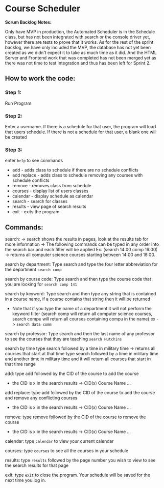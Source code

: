 # Course Scheduler

**Scrum Backlog Notes:**

Only have MVP in production, the Automated Scheduler is in the Schedule class, but has not been integrated with search or the console driver yet, however there are tests to prove that it works. As for the rest of the sprint backlog, we have only included the MVP, the database has not yet been created as we didn't expect it to take as much time as it did. And the HTML Server and Frontend work that was completed has not been merged yet as there was not time to test integration and thus has been left for Sprint 2. 

## How to work the code:

### Step 1:
Run Program

### Step 2:
Enter a username.
If there is a schedule for that user, the program will load that users schedule.
If there is not a schedule for that user, a blank one will be created

### Step 3:
enter `help` to see commands
*   add <id> - adds class to schedule if there are no schedule conflicts
*   add <id> replace - adds class to schedule removing any courses with schedule conflicts
*   remove <id> - removes class from schedule
*   courses - display list of users classes
*   calendar - display schedule as calendar
*   search - search for classes
*   results <page> - view page of search results
*   exit - exits the program

## Commands:

search: 
-> search shows the results in pages, look at the results tab for more information
-> The following commands can be typed in any order into the search bar and each filter will be applied 
Ex. (search 14:00 comp 16:00) -> returns all computer science courses starting between 14:00 and 16:00.


search by department:
Type search and type the four letter abbreviation for the department
`search comp`

search by course code:
Type search and then type the course code that you are looking for 
`search comp 141`

search by keyword:
Type search and then type any string that is contained in a course name, if a course contains that string then it will be returned
* Note that if you type the name of a department it will not perform the keyword filter
(search comp will return all computer science courses, search compu will return all courses containing compu in the name)
ex -> `search data comm`

search by professor:
Type search and then the last name of any professor to see the courses that they are teaching
`search Hutchins`

search by time
type search followed by a time in military time -> returns all courses that start at that time
type search followed by a time in military time and another time in military time and it will return all courses that start in that time range


add:
type add followed by the CID of the course to add the course
* the CID is x in the search results -> CID(x) Course Name ...

add replace:
type add followed by the CID of the course to add the course and remove any conflicting courses
* the CID is x in the search results -> CID(x) Course Name ...

remove:
type remove followed by the CID of the course to remove the course
* the CID is x in the search results -> CID(x) Course Name ...

calendar:
type `calendar` to view your current calendar

courses:
type `courses` to see all the courses in your schedule

results:
type `results` followed by the page number you wish to view to see the search results for that page

exit:
type `exit` to close the program. Your schedule will be saved for the next time you log in.

